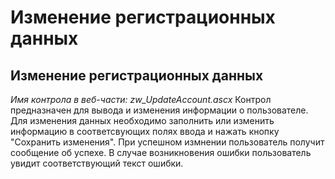 ﻿---
description: 2.4.7
---
# Изменение регистрационных данных
## Изменение регистрационных данных
*Имя контрола в веб-части: zw_UpdateAccount.ascx*
Контрол предназначен для вывода и изменения информации о пользователе.
Для изменения данных необходимо заполнить или изменить информацию в соответсвующих полях ввода и нажать кнопку "Сохранить изменения". 
При успешном измнении пользователь получит сообщение об успехе.
В случае возникновения ошибки пользователь увидит соответствующий текст ошибки. 

